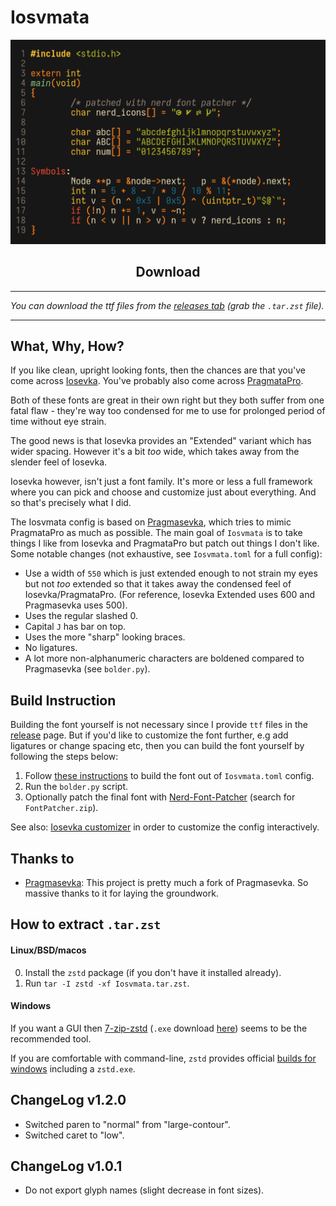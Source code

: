 # Iosvmata

![Preview](preview.webp)

<h2 align=center>Download</h2>

- - -

_You can download the ttf files from the [releases tab][rel]
(grab the `.tar.zst` file)._

- - -

## What, Why, How?

If you like clean, upright looking fonts, then the chances are that you've
come across [Iosevka][]. You've probably also come across [PragmataPro][].

Both of these fonts are great in their own right but they both suffer from one
fatal flaw - they're way too condensed for me to use for prolonged period of
time without eye strain.

The good news is that Iosevka provides an "Extended" variant which has wider
spacing. However it's a bit *too* wide, which takes away from the slender feel
of Iosevka.

Iosevka however, isn't just a font family. It's more or less a full framework
where you can pick and choose and customize just about everything. And so that's
precisely what I did.

The Iosvmata config is based on [Pragmasevka][], which tries to mimic
PragmataPro as much as possible. The main goal of `Iosvmata` is to take things I
like from Iosevka and PragmataPro but patch out things I don't like. Some
notable changes (not exhaustive, see `Iosvmata.toml` for a full config):

* Use a width of `550` which is just extended enough to not strain my eyes but
  not *too* extended so that it takes away the condensed feel of
  Iosevka/PragmataPro. (For reference, Iosevka Extended uses 600 and Pragmasevka
  uses 500).
* Uses the regular slashed 0.
* Capital `J` has bar on top.
* Uses the more "sharp" looking braces.
* No ligatures.
* A lot more non-alphanumeric characters are boldened compared to Pragmasevka
  (see `bolder.py`).

[Iosevka]: https://typeof.net/Iosevka
[PragmataPro]: https://fsd.it/shop/fonts/pragmatapro/
[Pragmasevka]: https://github.com/shytikov/pragmasevka
[rel]: https://github.com/N-R-K/Iosvmata/releases

## Build Instruction

Building the font yourself is not necessary since I provide `ttf` files in the
[release][rel] page.
But if you'd like to customize the font further, e.g add ligatures or change
spacing etc, then you can build the font yourself by following the steps below:

1. Follow [these instructions][ios-build] to build the font out of
   `Iosvmata.toml` config.
2. Run the `bolder.py` script.
3. Optionally patch the final font with [Nerd-Font-Patcher][NFP]
   (search for `FontPatcher.zip`).

See also: [Iosevka customizer](https://typeof.net/Iosevka/customizer) in order
to customize the config interactively.

[ios-build]: https://github.com/be5invis/Iosevka/blob/main/doc/custom-build.md
[NFP]: https://github.com/ryanoasis/nerd-fonts/releases/latest

## Thanks to

* [Pragmasevka][]: This project is pretty much a fork of Pragmasevka. So massive
  thanks to it for laying the groundwork.

## How to extract `.tar.zst`

#### Linux/BSD/macos

0. Install the `zstd` package (if you don't have it installed already).
1. Run `tar -I zstd -xf Iosvmata.tar.zst`.

#### Windows

If you want a GUI then [7-zip-zstd](https://github.com/mcmilk/7-Zip-zstd)
(`.exe` download [here](https://github.com/mcmilk/7-Zip-zstd/releases)) seems to
be the recommended tool.

If you are comfortable with command-line, `zstd` provides official [builds for
windows](https://github.com/facebook/zstd/releases/) including a `zstd.exe`.

## ChangeLog v1.2.0

* Switched paren to "normal" from "large-contour".
* Switched caret to "low".

## ChangeLog v1.0.1

* Do not export glyph names (slight decrease in font sizes).
